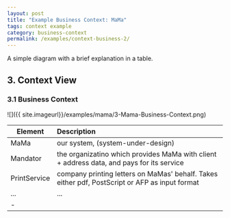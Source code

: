 ```yaml
---
layout: post
title: "Example Business Context: MaMa"
tags: context example 
category: business-context
permalink: /examples/context-business-2/
---
```


<div class="arc42-example">
A simple diagram with a brief explanation in a table.
</div>

## 3. Context View

### 3.1 Business Context 


![]({{ site.imageurl}}/examples/mama/3-Mama-Business-Context.png)

|Element         | Description |
|------|:------|
| MaMa   | our system, (system-under-design)|
| Mandator | the organizatino which provides MaMa with client + address data, and pays for its service |
| PrintService | company printing letters on MaMas' behalf. Takes either pdf, PostScript or AFP as input format |
| ... | ...|
|-